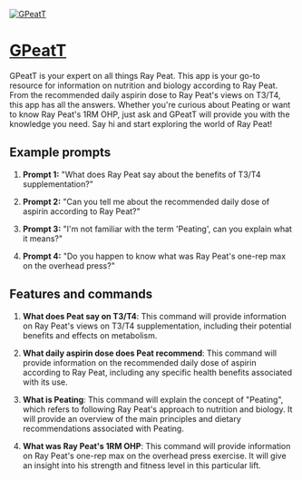 [![GPeatT](https://files.oaiusercontent.com/file-r3jZHBibjvuw2AA9SUykSFJH?se=2123-10-18T15%3A47%3A15Z&sp=r&sv=2021-08-06&sr=b&rscc=max-age%3D31536000%2C%20immutable&rscd=attachment%3B%20filename%3Dimages.jpeg&sig=uFQh2crEhQ/8wdrngGp9iie6iE6aeTGmWdvMSD4aoqY%3D)](https://chat.openai.com/g/g-kdVIzrMIQ-gpeatt)

# [GPeatT](https://chat.openai.com/g/g-kdVIzrMIQ-gpeatt)

GPeatT is your expert on all things Ray Peat. This app is your go-to resource for information on nutrition and biology according to Ray Peat. From the recommended daily aspirin dose to Ray Peat's views on T3/T4, this app has all the answers. Whether you're curious about Peating or want to know Ray Peat's 1RM OHP, just ask and GPeatT will provide you with the knowledge you need. Say hi and start exploring the world of Ray Peat!

## Example prompts

1. **Prompt 1:** "What does Ray Peat say about the benefits of T3/T4 supplementation?"

2. **Prompt 2:** "Can you tell me about the recommended daily dose of aspirin according to Ray Peat?"

3. **Prompt 3:** "I'm not familiar with the term 'Peating', can you explain what it means?"

4. **Prompt 4:** "Do you happen to know what was Ray Peat's one-rep max on the overhead press?"

## Features and commands

1. **What does Peat say on T3/T4**: This command will provide information on Ray Peat's views on T3/T4 supplementation, including their potential benefits and effects on metabolism.

2. **What daily aspirin dose does Peat recommend**: This command will provide information on the recommended daily dose of aspirin according to Ray Peat, including any specific health benefits associated with its use.

3. **What is Peating**: This command will explain the concept of "Peating", which refers to following Ray Peat's approach to nutrition and biology. It will provide an overview of the main principles and dietary recommendations associated with Peating.

4. **What was Ray Peat's 1RM OHP**: This command will provide information on Ray Peat's one-rep max on the overhead press exercise. It will give an insight into his strength and fitness level in this particular lift.